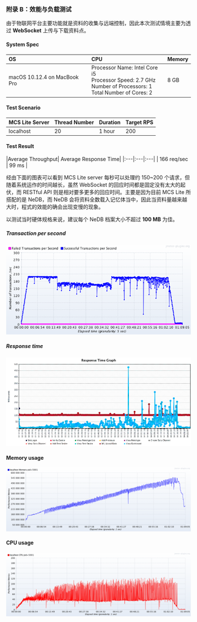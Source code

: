 ### 附录 B：效能与负载测试
由于物联网平台主要功能就是资料的收集与远端控制，因此本次测试情境主要为透过 **WebSocket** 上传与下载资料点。

#### System Spec
| OS | CPU | Memory |
| :--- | :--- | :--- |
|macOS 10.12.4 on MacBook Pro|Processor Name: Intel Core i5<br/> Processor Speed: 2.7 GHz<br> Number of Processors: 1</br> Total Number of Cores: 2</br>|8 GB|

#### Test Scenario
| MCS Lite Server | Thread Number | Duration | Target RPS | 
| :-------------- | :------------ | :-------- | :--------- | 
|localhost| 20 | 1 hour | 200 |

#### Test Result
|Average Throughput| Average Response Time|
|:---|:---|:---|
| 166 req/sec | 99 ms |

经由下面的图表可以看到 MCS Lite server 每秒可以处理约 150~200 个请求，但随着系统运作的时间越长，虽然 WebSocket 的回应时间都是固定没有太大的起伏，而 RESTful API 则是相对要多更多的回应时间。主要是因为目前 MCS Lite 所搭配的是 NeDB，而 NeDB 会将资料全数载入记忆体当中，因此当资料量越来越大时，程式的效能的确会出现变慢的现象。

以测试当时硬体规格来说，建议每个 NeDB 档案大小不超过 **100 MB** 为佳。


##### Transaction per second
![](../assets/Transaction_per_second.png)

##### Response time
![](../assets/Response_time_graph.png)

#### Memory usage
![](../assets/Memory_usage.png)

#### CPU usage
![](../assets/CPU_usage.png)